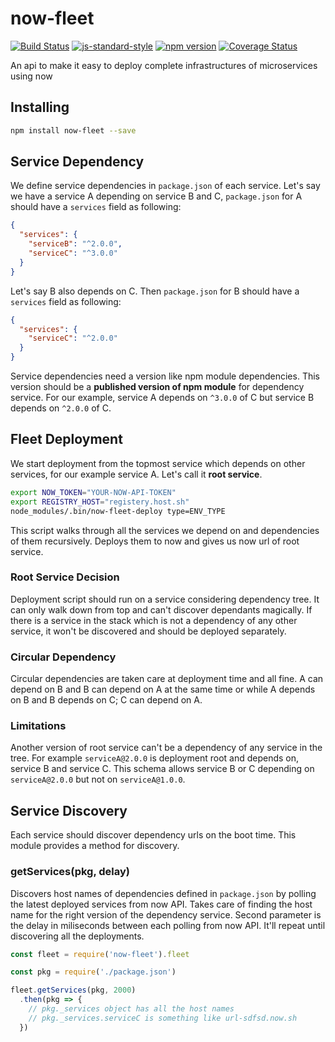 # now-fleet
<!-- VDOC.badges travis; standard; npm; coveralls -->
<!-- DON'T EDIT THIS SECTION (including comments), INSTEAD RE-RUN `vdoc` TO UPDATE -->
[![Build Status](https://travis-ci.org/vigour-io/now-fleet.svg?branch=master)](https://travis-ci.org/vigour-io/now-fleet)
[![js-standard-style](https://img.shields.io/badge/code%20style-standard-brightgreen.svg)](http://standardjs.com/)
[![npm version](https://badge.fury.io/js/now-fleet.svg)](https://badge.fury.io/js/now-fleet)
[![Coverage Status](https://coveralls.io/repos/github/vigour-io/now-fleet/badge.svg?branch=master)](https://coveralls.io/github/vigour-io/now-fleet?branch=master)
<!-- VDOC END -->

An api to make it easy to deploy complete infrastructures of microservices using now

## Installing

```bash
npm install now-fleet --save
```

## Service Dependency
We define service dependencies in `package.json` of each service. Let's say we have a service A depending on service B and C, `package.json` for A should have a `services` field as following:
```json
{
  "services": {
    "serviceB": "^2.0.0",
    "serviceC": "^3.0.0"
  }
}
```

Let's say B also depends on C. Then `package.json` for B should have a `services` field as following:
```json
{
  "services": {
    "serviceC": "^2.0.0"
  }
}
```

Service dependencies need a version like npm module dependencies. This version should be a **published version of npm module** for dependency service. For our example, service A depends on `^3.0.0` of C but service B depends on `^2.0.0` of C.

## Fleet Deployment
We start deployment from the topmost service which depends on other services, for our example service A. Let's call it **root service**.

```bash
export NOW_TOKEN="YOUR-NOW-API-TOKEN"
export REGISTRY_HOST="registery.host.sh"
node_modules/.bin/now-fleet-deploy type=ENV_TYPE
```

This script walks through all the services we depend on and dependencies of them recursively. Deploys them to now and gives us now url of root service.

### Root Service Decision
Deployment script should run on a service considering dependency tree. It can only walk down from top and can't discover dependants magically. If there is a service in the stack which is not a dependency of any other service, it won't be discovered and should be deployed separately.

### Circular Dependency
Circular dependencies are taken care at deployment time and all fine. A can depend on B and B can depend on A at the same time or while A depends on B and B depends on C; C can depend on A.

### Limitations
Another version of root service can't be a dependency of any service in the tree. For example `serviceA@2.0.0` is deployment root and depends on, service B and service C. This schema allows service B or C depending on `serviceA@2.0.0` but not on `serviceA@1.0.0`.

## Service Discovery
Each service should discover dependency urls on the boot time. This module provides a method for discovery.

### getServices(pkg, delay)
Discovers host names of dependencies defined in `package.json` by polling the latest deployed services from now API. Takes care of finding the host name for the right version of the dependency service.
Second parameter is the delay in miliseconds between each polling from now API. It'll repeat until discovering all the deployments. 

```js
const fleet = require('now-fleet').fleet

const pkg = require('./package.json')

fleet.getServices(pkg, 2000)
  .then(pkg => {
    // pkg._services object has all the host names
    // pkg._services.serviceC is something like url-sdfsd.now.sh
  })
```
